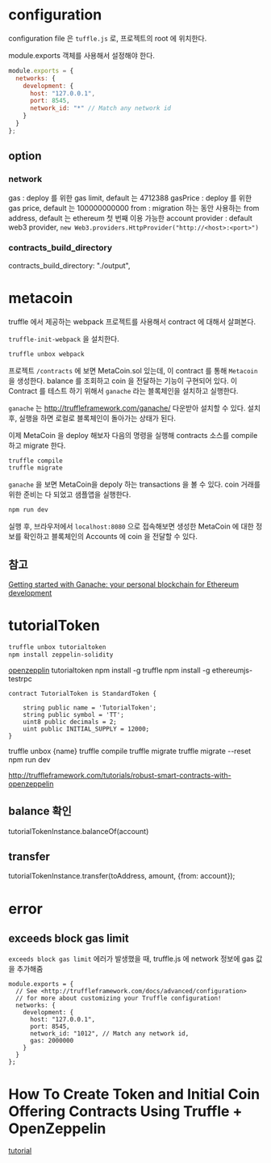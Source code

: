 # configuration
configuration file 은 `tuffle.js` 로, 프로젝트의 root 에 위치한다.

module.exports 객체를 사용해서 설정해야 한다.
```js
module.exports = {
  networks: {
    development: {
      host: "127.0.0.1",
      port: 8545,
      network_id: "*" // Match any network id
    }
  }
};
```

## option
### network
gas : deploy 를 위한 gas limit, default 는 4712388
gasPrice : deploy 를 위한 gas price, default 는 100000000000
from : migration 하는 동안 사용하는 from address, default 는 ethereum 첫 번째 이용 가능한 account
provider : default web3 provider, `new Web3.providers.HttpProvider("http://<host>:<port>")`
### contracts_build_directory
contracts_build_directory: "./output",

##


# metacoin
truffle 에서 제공하는 webpack 프로젝트를 사용해서 contract 에 대해서 살펴본다.

`truffle-init-webpack` 을 설치한다.
```sh
truffle unbox webpack
```

프로젝트 `/contracts` 에 보면 MetaCoin.sol 있는데, 이 contract 를 통해 `Metacoin` 을 생성한다.
balance 를 조회하고 coin 을 전달하는 기능이 구현되어 있다.
이 Contract 를 테스트 하기 위해서 `ganache` 라는 블록체인을 설치하고 실행한다.

`ganache` 는 http://truffleframework.com/ganache/  다운받아 설치할 수 있다.
설치 후, 실행을 하면 로컬로 블록체인이 돌아가는 상태가 된다.

이제 MetaCoin 을 deploy 해보자
다음의 명령을 실행해 contracts 소스를 compile 하고 migrate 한다.
```sh
truffle compile
truffle migrate
```

`ganache` 을 보면 MetaCoin을 depoly 하는 transactions 을 볼 수 있다.
coin 거래를 위한 준비는 다 되었고 샘플앱을 실행한다.

```sh
npm run dev
```

실행 후, 브라우저에서 `localhost:8080` 으로 접속해보면 생성한 MetaCoin 에 대한 정보를
확인하고 블록체인의 Accounts 에 coin 을 전달할 수 있다.

## 참고
[Getting started with Ganache: your personal blockchain for Ethereum development](https://steemit.com/utopian-io/@icaro/getting-started-with-ganache-your-personal-blockchain-for-ethereum-development)


# tutorialToken
```sh
truffle unbox tutorialtoken
npm install zeppelin-solidity
```
[openzepplin](https://openzeppelin.org)
tutorialtoken
npm install -g truffle
npm install -g ethereumjs-testrpc

```solidity
contract TutorialToken is StandardToken {

    string public name = 'TutorialToken';
    string public symbol = 'TT';
    uint8 public decimals = 2;
    uint public INITIAL_SUPPLY = 12000;
}

```
truffle unbox {name}
truffle compile
truffle migrate
truffle migrate --reset
npm run dev

http://truffleframework.com/tutorials/robust-smart-contracts-with-openzeppelin

## balance 확인
tutorialTokenInstance.balanceOf(account)

## transfer
tutorialTokenInstance.transfer(toAddress, amount, {from: account});

# error
## exceeds block gas limit
`exceeds block gas limit` 에러가 발생했을 때, truffle.js 에 network 정보에 gas 값을 추가해줌
```
module.exports = {
  // See <http://truffleframework.com/docs/advanced/configuration>
  // for more about customizing your Truffle configuration!
  networks: {
    development: {
      host: "127.0.0.1",
      port: 8545,
      network_id: "1012", // Match any network id,
      gas: 2000000
    }
  }
};
```


# How To Create Token and Initial Coin Offering Contracts Using Truffle + OpenZeppelin


[tutorial](https://blog.zeppelin.solutions/how-to-create-token-and-initial-coin-offering-contracts-using-truffle-openzeppelin-1b7a5dae99b6)
